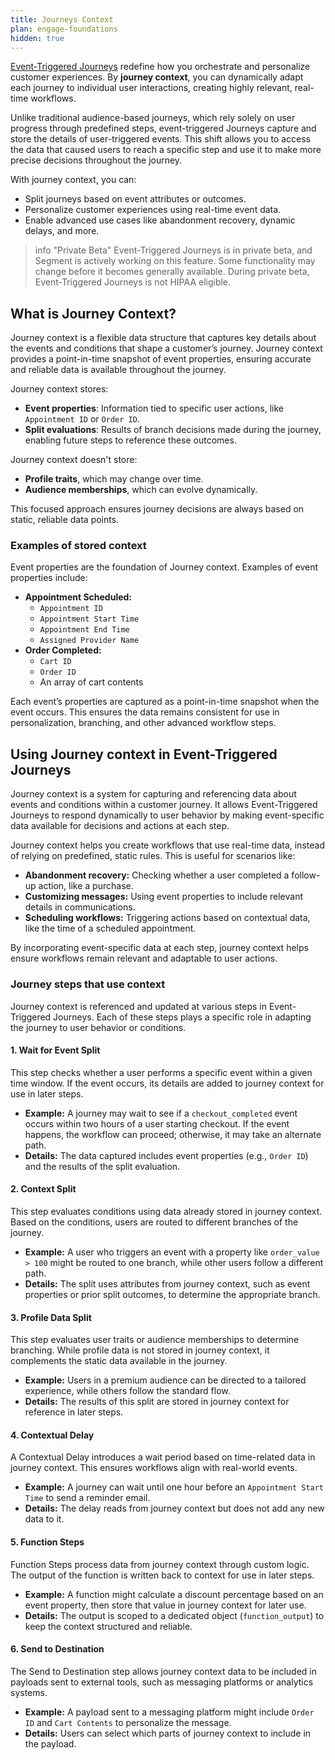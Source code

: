 ```yaml
---
title: Journeys Context
plan: engage-foundations
hidden: true
---
```


[Event-Triggered Journeys](/docs/engage/journeys/event-triggered-journeys/) redefine how you orchestrate and personalize customer experiences. By  **journey context**, you can dynamically adapt each journey to individual user interactions, creating highly relevant, real-time workflows.

Unlike traditional audience-based journeys, which rely solely on user progress through predefined steps, event-triggered Journeys capture and store the details of user-triggered events. This shift allows you to access the data that caused users to reach a specific step and use it to make more precise decisions throughout the journey.

With journey context, you can:

- Split journeys based on event attributes or outcomes.
- Personalize customer experiences using real-time event data.
- Enable advanced use cases like abandonment recovery, dynamic delays, and more.

> info "Private Beta"
> Event-Triggered Journeys is in private beta, and Segment is actively working on this feature. Some functionality may change before it becomes generally available. During private beta, Event-Triggered Journeys is not HIPAA eligible.

## What is Journey Context?

Journey context is a flexible data structure that captures key details about the events and conditions that shape a customer’s journey. Journey context provides a point-in-time snapshot of event properties, ensuring accurate and reliable data is available throughout the journey.

Journey context stores:

- **Event properties**: Information tied to specific user actions, like `Appointment ID` or `Order ID`.
- **Split evaluations**: Results of branch decisions made during the journey, enabling future steps to reference these outcomes.

Journey context doesn't store:
- **Profile traits**, which may change over time.
- **Audience memberships**, which can evolve dynamically.

This focused approach ensures journey decisions are always based on static, reliable data points.

### Examples of stored context

Event properties are the foundation of Journey context. Examples of event properties include:

- **Appointment Scheduled:**
  - `Appointment ID`
  - `Appointment Start Time`
  - `Appointment End Time`
  - `Assigned Provider Name`
- **Order Completed:**
  - `Cart ID`
  - `Order ID`
  - An array of cart contents

Each event’s properties are captured as a point-in-time snapshot when the event occurs. This ensures the data remains consistent for use in personalization, branching, and other advanced workflow steps.

## Using Journey context in Event-Triggered Journeys

Journey context is a system for capturing and referencing data about events and conditions within a customer journey. It allows Event-Triggered Journeys to respond dynamically to user behavior by making event-specific data available for decisions and actions at each step.

Journey context helps you create workflows that use real-time data, instead of relying on predefined, static rules. This is useful for scenarios like:

- **Abandonment recovery:** Checking whether a user completed a follow-up action, like a purchase.
- **Customizing messages:** Using event properties to include relevant details in communications.
- **Scheduling workflows:** Triggering actions based on contextual data, like the time of a scheduled appointment.

By incorporating event-specific data at each step, journey context helps ensure workflows remain relevant and adaptable to user actions.

### Journey steps that use context

Journey context is referenced and updated at various steps in Event-Triggered Journeys. Each of these steps plays a specific role in adapting the journey to user behavior or conditions.

#### **1. Wait for Event Split**

This step checks whether a user performs a specific event within a given time window. If the event occurs, its details are added to journey context for use in later steps.

- **Example:** A journey may wait to see if a `checkout_completed` event occurs within two hours of a user starting checkout. If the event happens, the workflow can proceed; otherwise, it may take an alternate path.
- **Details:** The data captured includes event properties (e.g., `Order ID`) and the results of the split evaluation.

#### **2. Context Split**

This step evaluates conditions using data already stored in journey context. Based on the conditions, users are routed to different branches of the journey.

- **Example:** A user who triggers an event with a property like `order_value > 100` might be routed to one branch, while other users follow a different path.
- **Details:** The split uses attributes from journey context, such as event properties or prior split outcomes, to determine the appropriate branch.

#### **3. Profile Data Split**

This step evaluates user traits or audience memberships to determine branching. While profile data is not stored in journey context, it complements the static data available in the journey.

- **Example:** Users in a premium audience can be directed to a tailored experience, while others follow the standard flow.
- **Details:** The results of this split are stored in journey context for reference in later steps.

#### **4. Contextual Delay**

A Contextual Delay introduces a wait period based on time-related data in journey context. This ensures workflows align with real-world events.

- **Example:** A journey can wait until one hour before an `Appointment Start Time` to send a reminder email.
- **Details:** The delay reads from journey context but does not add any new data to it.

#### **5. Function Steps**

Function Steps process data from journey context through custom logic. The output of the function is written back to context for use in later steps.

- **Example:** A function might calculate a discount percentage based on an event property, then store that value in journey context for later use.
- **Details:** The output is scoped to a dedicated object (`function_output`) to keep the context structured and reliable.

#### **6. Send to Destination**

The Send to Destination step allows journey context data to be included in payloads sent to external tools, such as messaging platforms or analytics systems.

- **Example:** A payload sent to a messaging platform might include `Order ID` and `Cart Contents` to personalize the message.
- **Details:** Users can select which parts of journey context to include in the payload.

<!--

3. Using Journey Context
Overview of how context supports orchestration and personalization.
Examples of event data and their role in customer journeys.
4. Journey Step Features
Subsections for:
Wait for Event Split
Context Split
Profile Data Split
Contextual Delay
Function Steps
Send to Destination
Explain how each step uses or modifies journey context.
5. Context Structure
Explanation of context organization and data flow.
Include a sample payload for reference.
6. Best Practices
Tips for optimizing journeys with context (e.g., using filters, testing).
7. Example Use Cases
Illustrative scenarios demonstrating the power of journey context in real-world applications.
8. Troubleshooting and FAQs
Common issues and resolutions.
Clarifications about limitations (e.g., context doesn’t store dynamic traits).


-->
